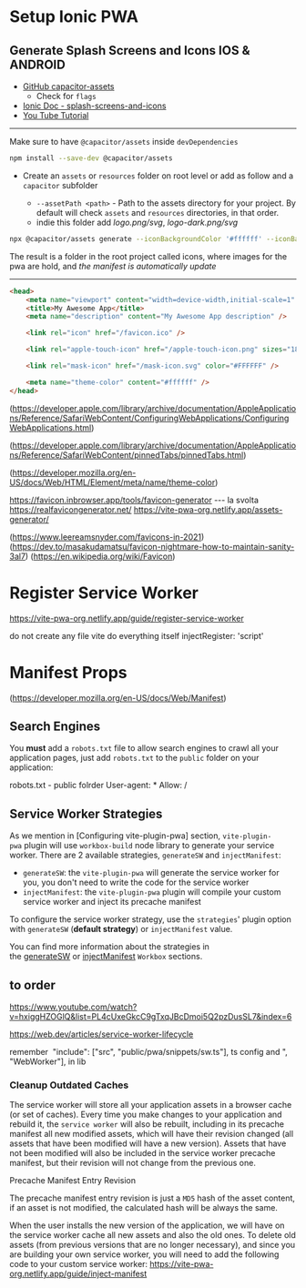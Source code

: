 # Setup Ionic PWA

## Generate Splash Screens and Icons IOS & ANDROID

- [GitHub capacitor-assets](https://github.com/ionic-team/capacitor-assets)
  - Check for `flags`
- [Ionic Doc - splash-screens-and-icons](https://capacitorjs.com/docs/next/guides/splash-screens-and-icons)
- [You Tube Tutorial](https://youtu.be/K7ghUiXLef8?si=MISUSRlohbGpViok&t=10425)

---

Make sure to have `@capacitor/assets` inside `devDependencies`

```bash
npm install --save-dev @capacitor/assets
```

- Create an `assets` or `resources` folder on root level or add as follow and a `capacitor` subfolder

  - `--assetPath <path>` - Path to the assets directory for your project. By default will check `assets` and `resources` directories, in that order.
  - indie this folder add _logo.png/svg_, _logo-dark.png/svg_

```bash
npx @capacitor/assets generate --iconBackgroundColor '#ffffff' --iconBackgroundColorDark '#000000' --splashBackgroundColor '#ffffff' --splashBackgroundColorDark '#000000' --assetPath '/resources/capacitor'  --ios --android
```

The result is a folder in the root project called icons, where images for the pwa are hold, and _the manifest is automatically update_

---

```html
<head>
	<meta name="viewport" content="width=device-width,initial-scale=1" />
	<title>My Awesome App</title>
	<meta name="description" content="My Awesome App description" />

	<link rel="icon" href="/favicon.ico" />

	<link rel="apple-touch-icon" href="/apple-touch-icon.png" sizes="180x180" />

	<link rel="mask-icon" href="/mask-icon.svg" color="#FFFFFF" />

	<meta name="theme-color" content="#ffffff" />
</head>
```

(https://developer.apple.com/library/archive/documentation/AppleApplications/Reference/SafariWebContent/ConfiguringWebApplications/ConfiguringWebApplications.html)

(https://developer.apple.com/library/archive/documentation/AppleApplications/Reference/SafariWebContent/pinnedTabs/pinnedTabs.html)

(https://developer.mozilla.org/en-US/docs/Web/HTML/Element/meta/name/theme-color)

https://favicon.inbrowser.app/tools/favicon-generator --- la svolta
https://realfavicongenerator.net/
https://vite-pwa-org.netlify.app/assets-generator/

(https://www.leereamsnyder.com/favicons-in-2021)
(https://dev.to/masakudamatsu/favicon-nightmare-how-to-maintain-sanity-3al7)
(https://en.wikipedia.org/wiki/Favicon)

# Register Service Worker

https://vite-pwa-org.netlify.app/guide/register-service-worker

do not create any file vite do everything itself
injectRegister: 'script'

# Manifest Props

(https://developer.mozilla.org/en-US/docs/Web/Manifest)

## Search Engines

You **must** add a `robots.txt` file to allow search engines to crawl all your application pages, just add `robots.txt` to the `public` folder on your application:

robots.txt - public folrder
User-agent: *
Allow: /


## Service Worker Strategies
As we mention in [Configuring vite-plugin-pwa] section, `vite-plugin-pwa` plugin will use `workbox-build` node library to generate your service worker. There are 2 available strategies, `generateSW` and `injectManifest`:

- `generateSW`: the `vite-plugin-pwa` will generate the service worker for you, you don't need to write the code for the service worker
- `injectManifest`: the `vite-plugin-pwa` plugin will compile your custom service worker and inject its precache manifest

To configure the service worker strategy, use the `strategies`' plugin option with `generateSW` (**default strategy**) or `injectManifest` value.

You can find more information about the strategies in the [generateSW](https://vite-pwa-org.netlify.app/workbox/generate-sw) or [injectManifest](https://vite-pwa-org.netlify.app/workbox/inject-manifest) `Workbox` sections.



## to order

https://www.youtube.com/watch?v=hxiggHZOGlQ&list=PL4cUxeGkcC9gTxqJBcDmoi5Q2pzDusSL7&index=6

https://web.dev/articles/service-worker-lifecycle

remember  "include": ["src", "public/pwa/snippets/sw.ts"], ts config and ", "WebWorker"], in lib

### Cleanup Outdated Caches[​](https://vite-pwa-org.netlify.app/guide/inject-manifest#cleanup-outdated-caches)

The service worker will store all your application assets in a browser cache (or set of caches). Every time you make changes to your application and rebuild it, the `service worker` will also be rebuilt, including in its precache manifest all new modified assets, which will have their revision changed (all assets that have been modified will have a new version). Assets that have not been modified will also be included in the service worker precache manifest, but their revision will not change from the previous one.

Precache Manifest Entry Revision

The precache manifest entry revision is just a `MD5` hash of the asset content, if an asset is not modified, the calculated hash will be always the same.

When the user installs the new version of the application, we will have on the service worker cache all new assets and also the old ones. To delete old assets (from previous versions that are no longer necessary), and since you are building your own service worker, you will need to add the following code to your custom service worker:
https://vite-pwa-org.netlify.app/guide/inject-manifest



